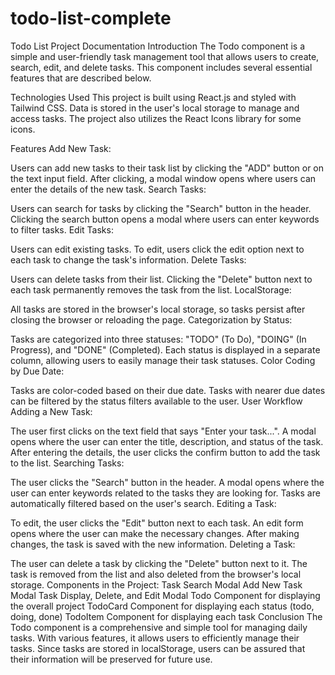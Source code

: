 # todo-list-complete
Todo List Project Documentation
Introduction
The Todo component is a simple and user-friendly task management tool that allows users to create, search, edit, and delete tasks. This component includes several essential features that are described below.

Technologies Used
This project is built using React.js and styled with Tailwind CSS. Data is stored in the user's local storage to manage and access tasks. The project also utilizes the React Icons library for some icons.

Features
Add New Task:

Users can add new tasks to their task list by clicking the "ADD" button or on the text input field.
After clicking, a modal window opens where users can enter the details of the new task.
Search Tasks:

Users can search for tasks by clicking the "Search" button in the header.
Clicking the search button opens a modal where users can enter keywords to filter tasks.
Edit Tasks:

Users can edit existing tasks.
To edit, users click the edit option next to each task to change the task's information.
Delete Tasks:

Users can delete tasks from their list.
Clicking the "Delete" button next to each task permanently removes the task from the list.
LocalStorage:

All tasks are stored in the browser's local storage, so tasks persist after closing the browser or reloading the page.
Categorization by Status:

Tasks are categorized into three statuses: "TODO" (To Do), "DOING" (In Progress), and "DONE" (Completed).
Each status is displayed in a separate column, allowing users to easily manage their task statuses.
Color Coding by Due Date:

Tasks are color-coded based on their due date.
Tasks with nearer due dates can be filtered by the status filters available to the user.
User Workflow
Adding a New Task:

The user first clicks on the text field that says "Enter your task...".
A modal opens where the user can enter the title, description, and status of the task.
After entering the details, the user clicks the confirm button to add the task to the list.
Searching Tasks:

The user clicks the "Search" button in the header.
A modal opens where the user can enter keywords related to the tasks they are looking for.
Tasks are automatically filtered based on the user's search.
Editing a Task:

To edit, the user clicks the "Edit" button next to each task.
An edit form opens where the user can make the necessary changes.
After making changes, the task is saved with the new information.
Deleting a Task:

The user can delete a task by clicking the "Delete" button next to it.
The task is removed from the list and also deleted from the browser's local storage.
Components in the Project:
Task Search Modal
Add New Task Modal
Task Display, Delete, and Edit Modal
Todo Component for displaying the overall project
TodoCard Component for displaying each status (todo, doing, done)
TodoItem Component for displaying each task
Conclusion
The Todo component is a comprehensive and simple tool for managing daily tasks. With various features, it allows users to efficiently manage their tasks. Since tasks are stored in localStorage, users can be assured that their information will be preserved for future use.
